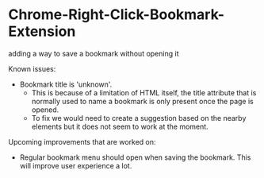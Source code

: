 # Chrome-Right-Click-Bookmark-Extension
adding a way to save a bookmark without opening it


Known issues:

- Bookmark title is 'unknown'.
  - This is because of a limitation of HTML itself, the title attribute that is normally used to name a bookmark is only present once the page is opened.
  - To fix we would need to create a suggestion based on the nearby elements but it does not seem to work at the moment.
 
Upcoming improvements that are worked on:
- Regular bookmark menu should open when saving the bookmark. This will improve user experience a lot.
